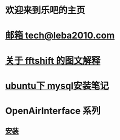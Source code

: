 # 欢迎来到乐吧的主页
# [邮箱 tech@leba2010.com](myabout.html)
# [关于 fftshift 的图文解释](/pages/fftshift_explain.html)
# [ubuntu下 mysql安装笔记](/pages/mysql_install.html)
#  OpenAirInterface 系列
## [安装](/pages/oai_install_00.html) 
